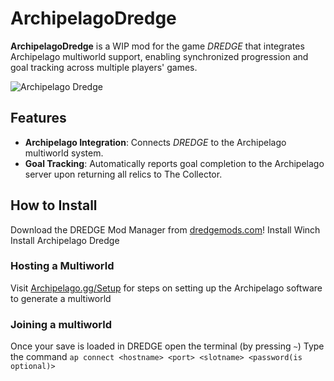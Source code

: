 # ArchipelagoDredge

**ArchipelagoDredge** is a WIP mod for the game *DREDGE* that integrates Archipelago multiworld support, enabling synchronized progression and goal tracking across multiple players' games.

![Archipelago Dredge](https://github.com/alextric234/ArchipelagoDredgeMod/blob/main/ArchipelagoDredge/Assets/ArchipelagoDredge.jpg)

## Features

- **Archipelago Integration**: Connects *DREDGE* to the Archipelago multiworld system.
- **Goal Tracking**: Automatically reports goal completion to the Archipelago server upon returning all relics to The Collector.


## How to Install
Download the DREDGE Mod Manager from [dredgemods.com](https://dredgemods.com/)!
Install Winch
Install Archipelago Dredge

### Hosting a Multiworld
Visit [Archipelago.gg/Setup](https://archipelago.gg/tutorial) for steps on setting up the Archipelago software to generate a multiworld 

### Joining a multiworld
Once your save is loaded in DREDGE open the terminal (by pressing `~`)
Type the command `ap connect <hostname> <port> <slotname> <password(is optional)>`
